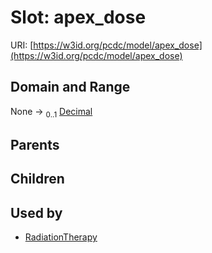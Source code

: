 
# Slot: apex_dose




URI: [https://w3id.org/pcdc/model/apex_dose](https://w3id.org/pcdc/model/apex_dose)


## Domain and Range

None &#8594;  <sub>0..1</sub> [Decimal](types/Decimal.md)

## Parents


## Children


## Used by

 * [RadiationTherapy](RadiationTherapy.md)
